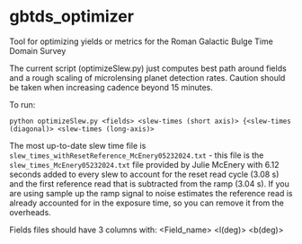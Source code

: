 # gbtds_optimizer
Tool for optimizing yields or metrics for the Roman Galactic Bulge
Time Domain Survey

The current script (optimizeSlew.py) just computes best path around fields and a rough
scaling of microlensing planet detection rates. Caution should be
taken when increasing cadence beyond 15 minutes.

To run:

`python optimizeSlew.py <fields> <slew-times (short axis)> {<slew-times (diagonal)> <slew-times (long-axis)>`

The most up-to-date slew time file is
`slew_times_withResetReference_McEnery05232024.txt` - this file is the
`slew_times_McEnery05232024.txt` file provided by Julie McEnery with
6.12 seconds added to every slew to account for the reset read cycle
(3.08 s) and the first reference read that is subtracted from the ramp
(3.04 s). If you are using sample up the ramp signal to noise
estimates the reference read is already accounted for in the exposure
time, so you can remove it from the overheads. 

Fields files should have 3 columns with:
<Field_name> <l(deg)> <b(deg)>
